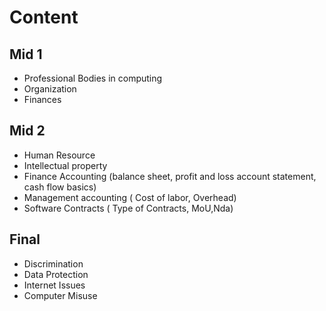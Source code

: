 # Content

## Mid 1

- Professional Bodies in computing
- Organization
- Finances

## Mid 2

- Human Resource
- Intellectual property
- Finance Accounting (balance sheet, profit and loss account statement, cash flow basics)
- Management accounting ( Cost of labor, Overhead)
- Software Contracts ( Type of Contracts, MoU,Nda)

## Final

- Discrimination
- Data Protection
- Internet Issues
- Computer Misuse
